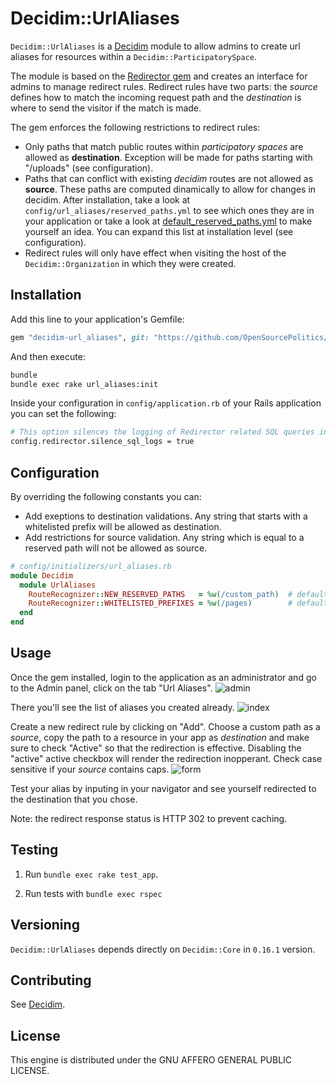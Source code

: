 # Decidim::UrlAliases

`Decidim::UrlAliases` is a [Decidim](https://github.com/decidim/decidim) module to allow admins to create url aliases for resources within a `Decidim::ParticipatorySpace`.

The module is based on the [Redirector gem](https://github.com/vigetlabs/redirector) and creates an interface for admins to manage redirect rules. Redirect rules have two parts: the _source_ defines how to match the incoming request path and the _destination_ is where to send the visitor if the match is made.

The gem enforces the following restrictions to redirect rules:
- Only paths that match public routes within _participatory spaces_ are allowed as **destination**. Exception will be made for paths starting with "/uploads" (see configuration).
- Paths that can conflict with existing _decidim_ routes are not allowed as **source**. These paths are computed dinamically to allow for changes in decidim. After installation, take a look at `config/url_aliases/reserved_paths.yml` to see which ones they are in your application or take a look at [default_reserved_paths.yml](config/default_reserved_paths.yml) to make yourself an idea. You can expand this list at installation level (see configuration).
- Redirect rules will only have effect when visiting the host of the `Decidim::Organization` in which they were created.

## Installation

Add this line to your application's Gemfile:

```ruby
gem "decidim-url_aliases", git: "https://github.com/OpenSourcePolitics/decidim-urlaliases.git"
```

And then execute:

```bash
bundle
bundle exec rake url_aliases:init
```

Inside your configuration in `config/application.rb` of your Rails application you can set the following:
```bash
# This option silences the logging of Redirector related SQL queries in your log file
config.redirector.silence_sql_logs = true
```
## Configuration

By overriding the following constants you can:
- Add exeptions to destination validations. Any string that starts with a whitelisted prefix will be allowed as destination.
- Add restrictions for source validation. Any string which is equal to a reserved path will not be allowed as source.

```ruby
# config/initializers/url_aliases.rb
module Decidim
  module UrlAliases
    RouteRecognizer::NEW_RESERVED_PATHS   = %w(/custom_path)  # default: []
    RouteRecognizer::WHITELISTED_PREFIXES = %w(/pages)        # default: ["/uploads"]
  end
end
```

## Usage

Once the gem installed, login to the application as an administrator and go to the Admin panel, click on the tab "Url Aliases".
![admin](https://i.imgur.com/SlLnlx4.png)

There you'll see the list of aliases you created already. 
![index](https://i.imgur.com/VLNZNJO.png)

Create a new redirect rule by clicking on "Add". Choose a custom path as a _source_, copy the path to a resource in your app as _destination_ and make sure to check "Active" so that the redirection is effective. Disabling the "active" active checkbox will render the redirection inopperant. Check case sensitive if your _source_ contains caps.
![form](https://i.imgur.com/w469DBK.png)

Test your alias by inputing in your navigator and see yourself redirected to the destination that you chose.

Note: the redirect response status is HTTP 302 to prevent caching.

## Testing

1. Run `bundle exec rake test_app`.

2. Run tests with `bundle exec rspec`

## Versioning

`Decidim::UrlAliases` depends directly on `Decidim::Core` in `0.16.1` version.

## Contributing

See [Decidim](https://github.com/decidim/decidim).

## License

This engine is distributed under the GNU AFFERO GENERAL PUBLIC LICENSE.
